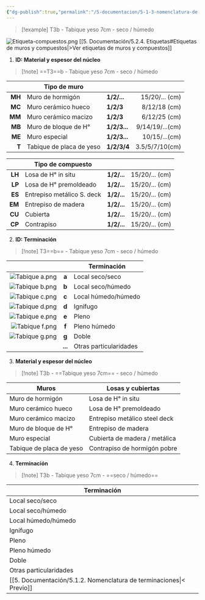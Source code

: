```yaml
---
{"dg-publish":true,"permalink":"/5-documentacion/5-1-3-nomenclatura-de-compuestos-muros-losas-y-cubiertas/","created":"2024-12-27T13:54:42.506-03:00","updated":"2025-01-29T19:27:11.366-03:00"}
---
```


> [!example] T3b - Tabique yeso 7cm - seco / húmedo

![Etiqueta-compuestos.png](/img/user/1000.%20Assets/1000.%20Im%C3%A1genes/Etiqueta-compuestos.png)
[[5. Documentación/5.2.4. Etiquetas#Etiquetas de muros y compuestos\|>Ver etiquetas de muros y compuestos]]

1. **ID: Material y espesor del núcleo** 
> [!note] ==T3==b - Tabique yeso 7cm - seco / húmedo

|        | Tipo de muro             |              |                 |
| -----: | ------------------------ | :----------- | --------------: |
| **MH** | Muro de hormigón         | **1/2/...**  |  15/20/... (cm) |
| **MC** | Muro cerámico hueco      | **1/2/3**    |    8/12/18 (cm) |
| **MM** | Muro cerámico macizo     | **1/2/3**    |    6/12/25 (cm) |
| **MB** | Muro de bloque de H°     | **1/2/3...** | 9/14/19/...(cm) |
| **ME** | Muro especial            | **1/2/3...** |   10/15/...(cm) |
|  **T** | Tabique de placa de yeso | **1/2/3/4**  |  3.5/5/7/10(cm) |

|        | Tipo de compuesto          |             |                |
| -----: | -------------------------- | ----------- | -------------: |
| **LH** | Losa de H° in situ         | **1/2/...** | 15/20/... (cm) |
| **LP** | Losa de H° premoldeado     | **1/2/...** | 15/20/... (cm) |
| **ES** | Entrepiso metálico S. deck | **1/2/...** | 15/20/... (cm) |
| **EM** | Entrepiso de madera        | **1/2/...** | 15/20/... (cm) |
| **CU** | Cubierta                   | **1/2/...** | 15/20/... (cm) |
| **CP** | Contrapiso                 | **1/2/...** | 15/20/... (cm) |

2. **ID: Terminación**
> [!note] T3==b== - Tabique yeso 7cm - seco / húmedo


|                    |         | Terminación            |
| -----------------: | :-----: | ---------------------- |
| ![Tabique a.png](/img/user/1000.%20Assets/1000.%20Im%C3%A1genes/Tabique%20a.png) |  **a**  | Local seco/seco        |
| ![Tabique b.png](/img/user/1000.%20Assets/1000.%20Im%C3%A1genes/Tabique%20b.png) |  **b**  | Local seco/húmedo      |
| ![Tabique c.png](/img/user/1000.%20Assets/1000.%20Im%C3%A1genes/Tabique%20c.png) |  **c**  | Local húmedo/húmedo    |
| ![Tabique d.png](/img/user/1000.%20Assets/1000.%20Im%C3%A1genes/Tabique%20d.png) |  **d**  | Ignífugo               |
| ![Tabique e.png](/img/user/1000.%20Assets/1000.%20Im%C3%A1genes/Tabique%20e.png) |  **e**  | Pleno                  |
| ![Tabique f.png](/img/user/1000.%20Assets/1000.%20Im%C3%A1genes/Tabique%20f.png) |  **f**  | Pleno húmedo           |
| ![Tabique g.png](/img/user/1000.%20Assets/1000.%20Im%C3%A1genes/Tabique%20g.png) |  **g**  | Doble                  |
|                    | **...** | Otras particularidades |


3. **Material y espesor del núcleo**
> [!note] T3b - ==Tabique yeso 7cm== - seco / húmedo

| Muros                    | Losas y cubiertas             |
| ------------------------ | ----------------------------- |
| Muro de hormigón         | Losa de H° in situ            |
| Muro cerámico hueco      | Losa de H° premoldeado        |
| Muro cerámico macizo     | Entrepiso metálico steel deck |
| Muro de bloque de H°     | Entrepiso de madera           |
| Muro especial            | Cubierta de madera / metálica |
| Tabique de placa de yeso | Contrapiso de hormigón pobre  |

4. **Terminación**
> [!note] T3b - Tabique yeso 7cm - ==seco / húmedo==

| Terminación            |
| ---------------------- |
| Local seco/seco        |
| Local seco/húmedo      |
| Local húmedo/húmedo    |
| Ignífugo               |
| Pleno                  |
| Pleno húmedo           |
| Doble                  |
| Otras particularidades |
[[5. Documentación/5.1.2. Nomenclatura de terminaciones\|< Previo]] | [[5. Documentación/5.1.4. Nomenclatura de puntos de vista\|> Siguiente]]